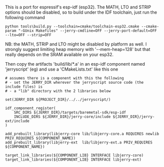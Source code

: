 This is a port for espressif's esp-idf (esp32). The MATH, LTO and STRIP options should be disabled, so to build under the IDF toolchain, just run the following command

```
python tools\build.py --toolchain=cmake/toolchain-esp32.cmake --cmake-param "-GUnix Makefiles" --jerry-cmdline=OFF --jerry-port-default=OFF --lto=OFF --strip=OFF
```

NB: the MATH, STRIP and LTO might be disabled by platform as well. I strongly suggest limiting heap memory with '--mem-heap=128' but that really depends on the SRAM available on your esp32.

Then copy the artifacts 'build/lib/\*.a' in an esp-idf component named 'jerryscript' (eg) and use a 'CMakeLists.txt' like this one

```
# assumes there is a component with this the following
# - set the JERRY_DIR wherever the jerryscript source code (the include files) is
# - a "lib" directory with the 2 libraries below

set(JERRY_DIR ${PROJECT_DIR}/../../jerryscript/)

idf_component_register(
	SRC_DIRS ${JERRY_DIR}/targets/baremetal-sdk/esp-idf
	INCLUDE_DIRS ${JERRY_DIR}/jerry-core/include ${JERRY_DIR}/jerry-ext/include
)

add_prebuilt_library(libjerry-core lib/libjerry-core.a REQUIRES newlib PRIV_REQUIRES ${COMPONENT_NAME})
add_prebuilt_library(libjerry-ext  lib/libjerry-ext.a PRIV_REQUIRES ${COMPONENT_NAME})

target_link_libraries(${COMPONENT_LIB} INTERFACE libjerry-core)
target_link_libraries(${COMPONENT_LIB} INTERFACE libjerry-ext)
```
